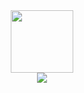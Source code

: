 <div id="header" align="center">
  <img src="https://media.giphy.com/media/M9gbBd9nbDrOTu1Mqx/giphy.gif" width="100"/>
  <div id="infoLinks">
    <img src="https://img.shields.io/badge/LinkedIn-blue?logo=linkedin&logoColor=white&style=for-the-badge" />
  </div>
</div>
